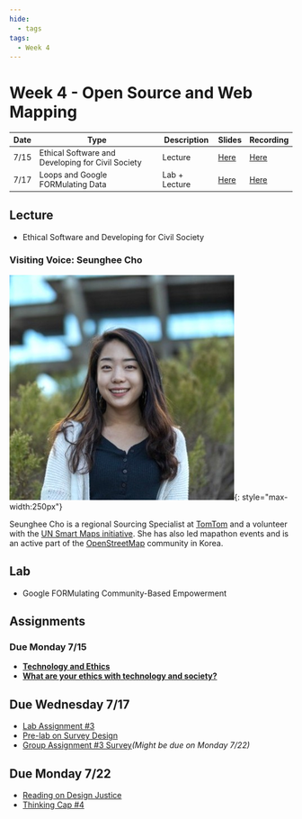 ```yaml
---
hide:
  - tags
tags:
  - Week 4
---
```


# Week 4 - Open Source and Web Mapping

Date|Type|Description|Slides|Recording|
|---|----|-----------|------|---------|
|7/15|Ethical Software and Developing for Civil Society|Lecture|[Here](../materials/AA191_S_W4_Lecture_4.pdf)|[Here](https://ucla.zoom.us/rec/share/BfOiS4yd_c9HH7Wl6cz1Gdhv14KId4C-v-8oZX3NyO76LrBIHfoGKazhB8mpQriD.53kDHw2KxqL9FW5t)|
|7/17|Loops and Google FORMulating Data|Lab + Lecture|[Here](../materials/AA191_S_W4_Lab_4.pdf)|[Here](https://ucla.zoom.us/rec/share/5ispFNnoVrk814ShGik2vREPWWgVEB5IqKFGE0mcfPn2krP9mHTDzj3c2om9MGoL.Yr-bQpdJUxQpzk3V​​​)|

## Lecture

- Ethical Software and Developing for Civil Society


### Visiting Voice: Seunghee Cho

![alt text](../media/seunghee.jpg){: style="max-width:250px"}

Seunghee Cho is a regional Sourcing Specialist at [TomTom](https://www.tomtom.com/) and a volunteer with the [UN Smart Maps initiative](https://unopengis.github.io/smartmaps/). She has also led mapathon events and is an active part of the [OpenStreetMap](https://openstreetmap.org) community in Korea.

## Lab

- Google FORMulating Community-Based Empowerment

## Assignments

### Due Monday 7/15

- [**Technology and Ethics**](../assignments/week3/reading.md)
- [**What are your ethics with technology and society?**](../assignments/week3/thinking_cap.md)

## Due Wednesday 7/17

- [Lab Assignment #3](../assignments/week3/lab_assignment.md)
- [Pre-lab on Survey Design](../assignments/week4/prelab.md)
- [Group Assignment #3 Survey](../assignments/week3/group_assignment.md)*(Might be due on Monday 7/22)*

## Due Monday 7/22

- [Reading on Design Justice](../assignments/week4/reading.md)
- [Thinking Cap #4](../assignments/week4/thinking_cap.md)


